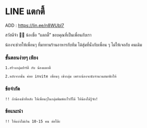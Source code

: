 # LINE แตกตี้

ADD : https://lin.ee/n8WUbl7


สวัสดีจ้า 🙏🏼 น้องชื่อ “แตกตี้” 
ขอบคุณที่เป็นเพื่อนกับเรา

น้องจะช่วยให้เพื่อนๆ ที่มาทานร้านอาหารกับทีม ได้สุ่มที่นั่งกับเพื่อน ๆ ไม่ให้เจอกับ คนเดิม

### ขั้นตอนง่ายๆ เพียง
````
1.สร้างกลุ่มปาร์ตี้ กับ น้องแตกตี้ 
````
````
2.หลังจากนั้น ค่อย invite เพื่อนๆ เข้ากลุ่ม เพราะน้องจะนับจำนวนสมาชิกให้
````

### ข้อจำกัด 
````
!! ถ้าน้องเข้าที่หลัง ให้เพื่อนๆในกลุ่มพิมพ์อะไรก็ได้ ให้น้องได้รู้จัก!
````
### ข้อแนะนำ
````
!! ให้แบ่งไม่เกิน 10-15 คน ต่อโต๊ะ
````